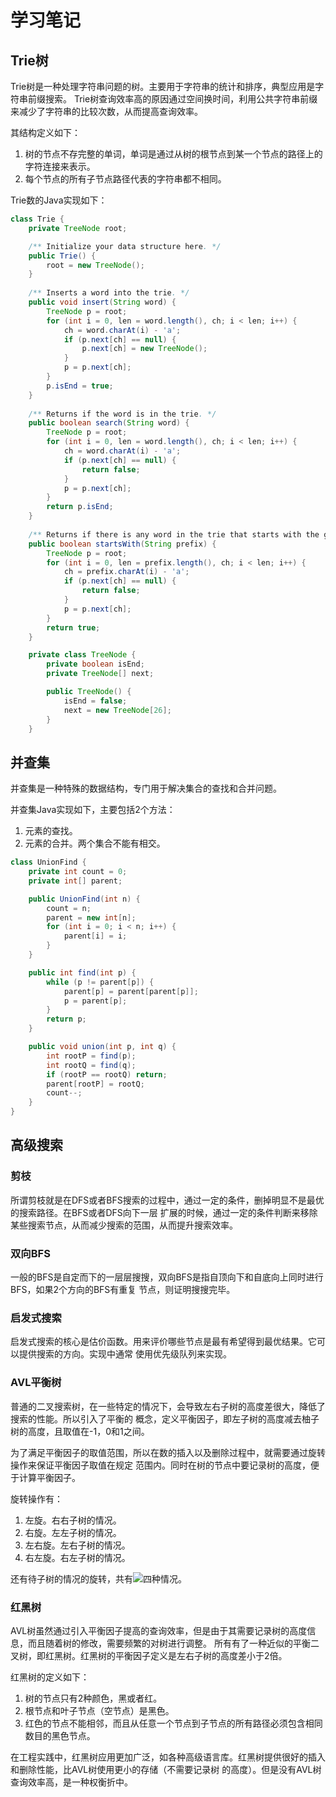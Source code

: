 # 学习笔记

## Trie树

Trie树是一种处理字符串问题的树。主要用于字符串的统计和排序，典型应用是字符串前缀搜索。
Trie树查询效率高的原因通过空间换时间，利用公共字符串前缀来减少了字符串的比较次数，从而提高查询效率。

其结构定义如下：
1. 树的节点不存完整的单词，单词是通过从树的根节点到某一个节点的路径上的字符连接来表示。
2. 每个节点的所有子节点路径代表的字符串都不相同。

Trie数的Java实现如下：
```java
class Trie {
    private TreeNode root;

    /** Initialize your data structure here. */
    public Trie() {
        root = new TreeNode();
    }
    
    /** Inserts a word into the trie. */
    public void insert(String word) {
        TreeNode p = root;
        for (int i = 0, len = word.length(), ch; i < len; i++) {
            ch = word.charAt(i) - 'a';
            if (p.next[ch] == null) {
                p.next[ch] = new TreeNode();
            }
            p = p.next[ch];
        }
        p.isEnd = true;
    }
    
    /** Returns if the word is in the trie. */
    public boolean search(String word) {
        TreeNode p = root;
        for (int i = 0, len = word.length(), ch; i < len; i++) {
            ch = word.charAt(i) - 'a';
            if (p.next[ch] == null) {
                return false;
            }
            p = p.next[ch];
        }
        return p.isEnd;
    }
    
    /** Returns if there is any word in the trie that starts with the given prefix. */
    public boolean startsWith(String prefix) {
        TreeNode p = root;
        for (int i = 0, len = prefix.length(), ch; i < len; i++) {
            ch = prefix.charAt(i) - 'a';
            if (p.next[ch] == null) {
                return false;
            }
            p = p.next[ch];
        }
        return true; 
    }

    private class TreeNode {
        private boolean isEnd;
        private TreeNode[] next;

        public TreeNode() {
            isEnd = false;
            next = new TreeNode[26];
        }
    }
```

## 并查集

并查集是一种特殊的数据结构，专门用于解决集合的查找和合并问题。

并查集Java实现如下，主要包括2个方法：
1. 元素的查找。
2. 元素的合并。两个集合不能有相交。


```java
class UnionFind {
    private int count = 0;
    private int[] parent;

    public UnionFind(int n) {
        count = n;
        parent = new int[n];
        for (int i = 0; i < n; i++) {
            parent[i] = i;
        }
    }

    public int find(int p) {
        while (p != parent[p]) {
            parent[p] = parent[parent[p]];
            p = parent[p];
        }
        return p;
    }

    public void union(int p, int q) {
        int rootP = find(p);
        int rootQ = find(q);
        if (rootP == rootQ) return;
        parent[rootP] = rootQ;
        count--;
    }
}
```

## 高级搜索

### 剪枝

所谓剪枝就是在DFS或者BFS搜索的过程中，通过一定的条件，删掉明显不是最优的搜索路径。在BFS或者DFS向下一层
扩展的时候，通过一定的条件判断来移除某些搜索节点，从而减少搜索的范围，从而提升搜索效率。

### 双向BFS

一般的BFS是自定而下的一层层搜搜，双向BFS是指自顶向下和自底向上同时进行BFS，如果2个方向的BFS有重复
节点，则证明搜搜完毕。


### 启发式搜索

启发式搜索的核心是估价函数。用来评价哪些节点是最有希望得到最优结果。它可以提供搜索的方向。实现中通常
使用优先级队列来实现。

### AVL平衡树

普通的二叉搜索树，在一些特定的情况下，会导致左右子树的高度差很大，降低了搜索的性能。所以引入了平衡的
概念，定义平衡因子，即左子树的高度减去柚子树的高度，且取值在-1，0和1之间。

为了满足平衡因子的取值范围，所以在数的插入以及删除过程中，就需要通过旋转操作来保证平衡因子取值在规定
范围内。同时在树的节点中要记录树的高度，便于计算平衡因子。

旋转操作有：
1. 左旋。右右子树的情况。
2. 右旋。左左子树的情况。
3. 左右旋。左右子树的情况。
4. 右左旋。右左子树的情况。

还有待子树的情况的旋转，共有![四种情况](https://en.wikipedia.org/wiki/Tree_rotation#/media/File:Tree_Rebalancing.gif)。

### 红黑树

AVL树虽然通过引入平衡因子提高的查询效率，但是由于其需要记录树的高度信息，而且随着树的修改，需要频繁的对树进行调整。
所有有了一种近似的平衡二叉树，即红黑树。红黑树的平衡因子定义是左右子树的高度差小于2倍。 

红黑树的定义如下：
1. 树的节点只有2种颜色，黑或者红。
2. 根节点和叶子节点（空节点）是黑色。
3. 红色的节点不能相邻，而且从任意一个节点到子节点的所有路径必须包含相同数目的黑色节点。

在工程实践中，红黑树应用更加广泛，如各种高级语言库。红黑树提供很好的插入和删除性能，比AVL树使用更小的存储（不需要记录树
的高度）。但是没有AVL树查询效率高，是一种权衡折中。
